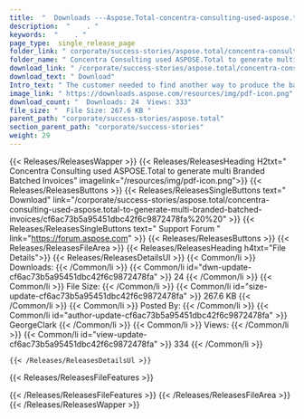 ```yaml
---
title:  "  Downloads ---Aspose.Total-concentra-consulting-used-aspose.total-to-generate-multi-branded-batched-invoices . " 
description:  "    . " 
keywords:  "    . " 
page_type:  single_release_page
folder_link: " corporate/success-stories/aspose.total/concentra-consulting-used-aspose.total-to-generate-multi-branded-batched-invoices/"
folder_name: " Concentra Consulting used ASPOSE.Total to generate multi Branded Batched Invoices"
download_link: " /corporate/success-stories/aspose.total/concentra-consulting-used-aspose.total-to-generate-multi-branded-batched-invoices/cf6ac73b5a95451dbc42f6c9872478fa"
download_text: " Download"
Intro_text: " The customer needed to find another way to produce the batch and online Word mer..."
image_link: " https://downloads.aspose.com/resources/img/pdf-icon.png"
download_count: "  Downloads: 24  Views: 333"
file_size: "  File Size: 267.6 KB "
parent_path: "corporate/success-stories/aspose.total"
section_parent_path: "corporate/success-stories"
weight: 29 
---
```


{{< Releases/ReleasesWapper >}}
  {{< Releases/ReleasesHeading H2txt=" Concentra Consulting used ASPOSE.Total to generate multi Branded Batched Invoices" imagelink="/resources/img/pdf-icon.png">}}
  {{< Releases/ReleasesButtons >}}
    {{< Releases/ReleasesSingleButtons text=" Download" link="/corporate/success-stories/aspose.total/concentra-consulting-used-aspose.total-to-generate-multi-branded-batched-invoices/cf6ac73b5a95451dbc42f6c9872478fa%20%20" >}}
    {{< Releases/ReleasesSingleButtons text=" Support Forum " link="https://forum.aspose.com" >}}
  {{< Releases/ReleasesButtons >}}
  {{< Releases/ReleasesFileArea >}}
    {{< Releases/ReleasesHeading h4txt="File Details">}}
    {{< Releases/ReleasesDetailsUl >}}
            {{< Common/li  >}} Downloads: {{< /Common/li >}} 
      {{< Common/li id="dwn-update-cf6ac73b5a95451dbc42f6c9872478fa" >}} 24 {{< /Common/li >}} 
      {{< Common/li  >}} File Size: {{< /Common/li >}} 
      {{< Common/li id="size-update-cf6ac73b5a95451dbc42f6c9872478fa" >}} 267.6 KB {{< /Common/li >}} 
      {{< Common/li  >}} Posted By: {{< /Common/li >}} 
      {{< Common/li id="author-update-cf6ac73b5a95451dbc42f6c9872478fa" >}} GeorgeClark {{< /Common/li >}} 
      {{< Common/li  >}} Views: {{< /Common/li >}} 
      {{< Common/li id="view-update-cf6ac73b5a95451dbc42f6c9872478fa" >}} 334 {{< /Common/li >}} 

    {{< /Releases/ReleasesDetailsUl >}}

  {{< Releases/ReleasesFileFeatures >}}
      
  {{< /Releases/ReleasesFileFeatures >}}
 {{< /Releases/ReleasesFileArea >}}
{{< /Releases/ReleasesWapper >}}


